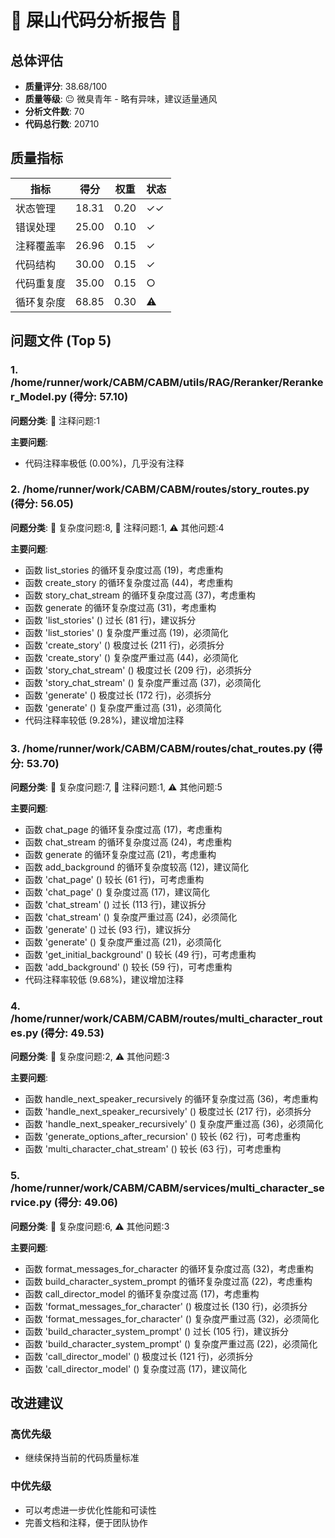 # 🌸 屎山代码分析报告 🌸

## 总体评估

- **质量评分**: 38.68/100
- **质量等级**: 😐 微臭青年 - 略有异味，建议适量通风
- **分析文件数**: 70
- **代码总行数**: 20710

## 质量指标

| 指标 | 得分 | 权重 | 状态 |
|------|------|------|------|
| 状态管理 | 18.31 | 0.20 | ✓✓ |
| 错误处理 | 25.00 | 0.10 | ✓ |
| 注释覆盖率 | 26.96 | 0.15 | ✓ |
| 代码结构 | 30.00 | 0.15 | ✓ |
| 代码重复度 | 35.00 | 0.15 | ○ |
| 循环复杂度 | 68.85 | 0.30 | ⚠ |

## 问题文件 (Top 5)

### 1. /home/runner/work/CABM/CABM/utils/RAG/Reranker/Reranker_Model.py (得分: 57.10)
**问题分类**: 📝 注释问题:1

**主要问题**:
- 代码注释率极低 (0.00%)，几乎没有注释

### 2. /home/runner/work/CABM/CABM/routes/story_routes.py (得分: 56.05)
**问题分类**: 🔄 复杂度问题:8, 📝 注释问题:1, ⚠️ 其他问题:4

**主要问题**:
- 函数 list_stories 的循环复杂度过高 (19)，考虑重构
- 函数 create_story 的循环复杂度过高 (44)，考虑重构
- 函数 story_chat_stream 的循环复杂度过高 (37)，考虑重构
- 函数 generate 的循环复杂度过高 (31)，考虑重构
- 函数 'list_stories' () 过长 (81 行)，建议拆分
- 函数 'list_stories' () 复杂度严重过高 (19)，必须简化
- 函数 'create_story' () 极度过长 (211 行)，必须拆分
- 函数 'create_story' () 复杂度严重过高 (44)，必须简化
- 函数 'story_chat_stream' () 极度过长 (209 行)，必须拆分
- 函数 'story_chat_stream' () 复杂度严重过高 (37)，必须简化
- 函数 'generate' () 极度过长 (172 行)，必须拆分
- 函数 'generate' () 复杂度严重过高 (31)，必须简化
- 代码注释率较低 (9.28%)，建议增加注释

### 3. /home/runner/work/CABM/CABM/routes/chat_routes.py (得分: 53.70)
**问题分类**: 🔄 复杂度问题:7, 📝 注释问题:1, ⚠️ 其他问题:5

**主要问题**:
- 函数 chat_page 的循环复杂度过高 (17)，考虑重构
- 函数 chat_stream 的循环复杂度过高 (24)，考虑重构
- 函数 generate 的循环复杂度过高 (21)，考虑重构
- 函数 add_background 的循环复杂度较高 (12)，建议简化
- 函数 'chat_page' () 较长 (61 行)，可考虑重构
- 函数 'chat_page' () 复杂度过高 (17)，建议简化
- 函数 'chat_stream' () 过长 (113 行)，建议拆分
- 函数 'chat_stream' () 复杂度严重过高 (24)，必须简化
- 函数 'generate' () 过长 (93 行)，建议拆分
- 函数 'generate' () 复杂度严重过高 (21)，必须简化
- 函数 'get_initial_background' () 较长 (49 行)，可考虑重构
- 函数 'add_background' () 较长 (59 行)，可考虑重构
- 代码注释率较低 (9.68%)，建议增加注释

### 4. /home/runner/work/CABM/CABM/routes/multi_character_routes.py (得分: 49.53)
**问题分类**: 🔄 复杂度问题:2, ⚠️ 其他问题:3

**主要问题**:
- 函数 handle_next_speaker_recursively 的循环复杂度过高 (36)，考虑重构
- 函数 'handle_next_speaker_recursively' () 极度过长 (217 行)，必须拆分
- 函数 'handle_next_speaker_recursively' () 复杂度严重过高 (36)，必须简化
- 函数 'generate_options_after_recursion' () 较长 (62 行)，可考虑重构
- 函数 'multi_character_chat_stream' () 较长 (63 行)，可考虑重构

### 5. /home/runner/work/CABM/CABM/services/multi_character_service.py (得分: 49.06)
**问题分类**: 🔄 复杂度问题:6, ⚠️ 其他问题:3

**主要问题**:
- 函数 format_messages_for_character 的循环复杂度过高 (32)，考虑重构
- 函数 build_character_system_prompt 的循环复杂度过高 (22)，考虑重构
- 函数 call_director_model 的循环复杂度过高 (17)，考虑重构
- 函数 'format_messages_for_character' () 极度过长 (130 行)，必须拆分
- 函数 'format_messages_for_character' () 复杂度严重过高 (32)，必须简化
- 函数 'build_character_system_prompt' () 过长 (105 行)，建议拆分
- 函数 'build_character_system_prompt' () 复杂度严重过高 (22)，必须简化
- 函数 'call_director_model' () 极度过长 (121 行)，必须拆分
- 函数 'call_director_model' () 复杂度过高 (17)，建议简化

## 改进建议

### 高优先级
- 继续保持当前的代码质量标准

### 中优先级
- 可以考虑进一步优化性能和可读性
- 完善文档和注释，便于团队协作

